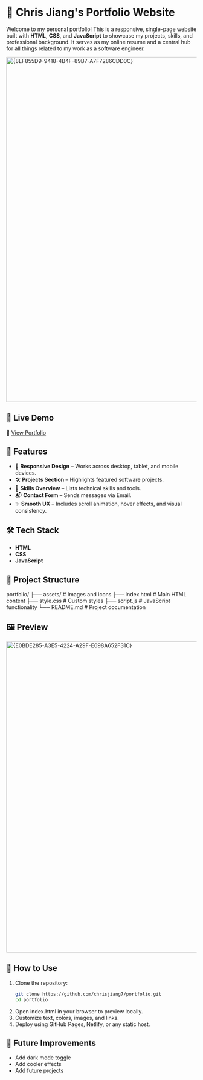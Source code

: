 # 💼 Chris Jiang's Portfolio Website

Welcome to my personal portfolio! This is a responsive, single-page website built with **HTML**, **CSS**, and **JavaScript** to showcase my projects, skills, and professional background. It serves as my online resume and a central hub for all things related to my work as a software engineer.

<img width="1903" height="911" alt="{8EF855D9-9418-4B4F-89B7-A7F7286CDD0C}" src="https://github.com/user-attachments/assets/1a3a59ff-0a9c-4422-9d56-d89e45a293f5" />

## 🚀 Live Demo

🔗 [View Portfolio](https://chrisjiang.netlify.app/)

## 📌 Features

- 📱 **Responsive Design** – Works across desktop, tablet, and mobile devices.
- 🛠️ **Projects Section** – Highlights featured software projects.
- 💼 **Skills Overview** – Lists technical skills and tools.
- 📬 **Contact Form** – Sends messages via Email.
- ✨ **Smooth UX** – Includes scroll animation, hover effects, and visual consistency.

## 🛠️ Tech Stack

- **HTML**
- **CSS**
- **JavaScript**

## 📁 Project Structure

portfolio/
├── assets/ # Images and icons
├── index.html # Main HTML content
├── style.css # Custom styles
├── script.js # JavaScript functionality
└── README.md # Project documentation

## 🖼️ Preview

<img width="1445" height="821" alt="{E0BDE285-A3E5-4224-A29F-E698A652F31C}" src="https://github.com/user-attachments/assets/e2d64775-80f3-4026-a245-393fea464540" />

## 🧠 How to Use

1. Clone the repository:
   ```bash
   git clone https://github.com/chrisjiang7/portfolio.git
   cd portfolio
2. Open index.html in your browser to preview locally.
3. Customize text, colors, images, and links.
4. Deploy using GitHub Pages, Netlify, or any static host.

## 🧰 Future Improvements

- Add dark mode toggle
- Add cooler effects
- Add future projects
